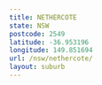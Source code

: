 ```yaml
---
title: NETHERCOTE
state: NSW
postcode: 2549
latitude: -36.953196
longitude: 149.851694
url: /nsw/nethercote/
layout: suburb
---
```

